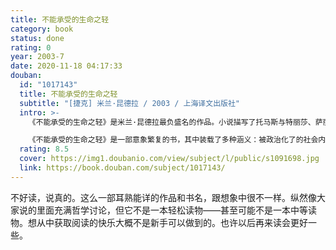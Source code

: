 ```yaml
---
title: 不能承受的生命之轻
category: book
status: done
rating: 0
year: 2003-7
date: 2020-11-18 04:17:33
douban:
  id: "1017143"
  title: 不能承受的生命之轻
  subtitle: "[捷克] 米兰·昆德拉 / 2003 / 上海译文出版社"
  intro: >-
    《不能承受的生命之轻》是米兰·昆德拉最负盛名的作品。小说描写了托马斯与特丽莎、萨丽娜之间的感情生活。但它不是一个男人和两个女人的三角性爱故事，它是一部哲理小说，小说从“永恒轮回”的讨论开始，把读者带入了对一系列问题的思考中，比如轻与重、灵与肉。

    《不能承受的生命之轻》是一部意象繁复的书，其中装载了多种涵义：被政治化了的社会内涵的揭示、人性考察、个人命运在特定历史与政治语境下的呈现，以及对两性关系本质上的探索等。昆德拉将这些元素糅合在一起，写成一部非同凡响的小说——其中既有隐喻式的哲学思考，也有人的悲欢离合的生命历程的展现。
  rating: 8.5
  cover: https://img1.doubanio.com/view/subject/l/public/s1091698.jpg
  link: https://book.douban.com/subject/1017143/
---
```


不好读，说真的。这么一部耳熟能详的作品和书名，跟想象中很不一样。纵然像大家说的里面充满哲学讨论，但它不是一本轻松读物——甚至可能不是一本中等读物。想从中获取阅读的快乐大概不是新手可以做到的。也许以后再来读会更好一些。